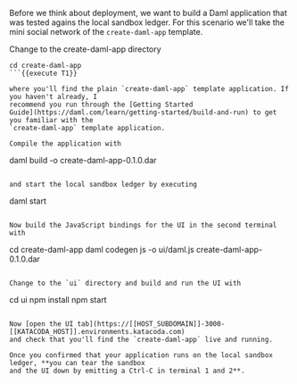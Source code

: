Before we think about deployment, we want to build a Daml application that was tested agains the
local sandbox ledger. For this scenario we'll take the mini social network of the `create-daml-app`
template.

Change to the create-daml-app directory

```
cd create-daml-app
```{{execute T1}}

where you'll find the plain `create-daml-app` template application. If you haven't already, I
recommend you run through the [Getting Started
Guide](https://daml.com/learn/getting-started/build-and-run) to get you familiar with the
`create-daml-app` template application.

Compile the application with

```
daml build -o create-daml-app-0.1.0.dar
```{{execute T1}}

and start the local sandbox ledger by executing

```
daml start
```{{execute T1}}

Now build the JavaScript bindings for the UI in the second terminal with

```
cd create-daml-app
daml codegen js -o ui/daml.js create-daml-app-0.1.0.dar
```{{execute T2}}

Change to the `ui` directory and build and run the UI with

```
cd ui
npm install
npm start
```{{execute T2}}

Now [open the UI tab](https://[[HOST_SUBDOMAIN]]-3000-[[KATACODA_HOST]].environments.katacoda.com)
and check that you'll find the `create-daml-app` live and running.

Once you confirmed that your application runs on the local sandbox ledger, **you can tear the sandbox
and the UI down by emitting a Ctrl-C in terminal 1 and 2**.
